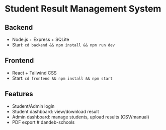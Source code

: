 # Student Result Management System

## Backend

- Node.js + Express + SQLite
- Start: `cd backend && npm install && npm run dev`

## Frontend

- React + Tailwind CSS
- Start: `cd frontend && npm install && npm start`

## Features

- Student/Admin login
- Student dashboard: view/download result
- Admin dashboard: manage students, upload results (CSV/manual)
- PDF export # dandeb-schools
